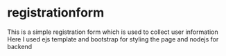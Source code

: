 # registrationform
This is a simple registration form which is used to collect user information 
Here I used ejs template and bootstrap for styling the page and nodejs for backend 
